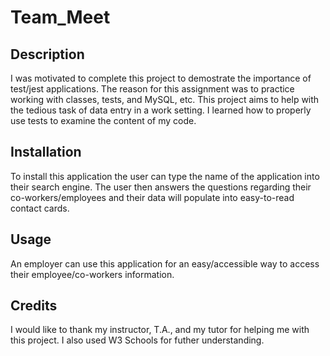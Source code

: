 # Team_Meet


## Description
I was motivated to complete this project to demostrate the importance of test/jest applications.
The reason for this assignment was to practice working with classes, tests, and MySQL, etc.
This project aims to help with the tedious task of data entry in a work setting.
I learned how to properly use tests to examine the content of my code. 


## Installation
To install this application the user can type the name of the application into their search engine. The user then answers the questions regarding their co-workers/employees and their data will populate into easy-to-read contact cards. 

## Usage
An employer can use this application for an easy/accessible way to access their employee/co-workers information. 

## Credits
I would like to thank my instructor, T.A., and my tutor for helping me with this project. I also used W3 Schools for futher understanding. 


